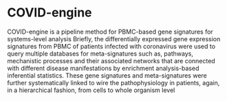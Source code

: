 # COVID-engine
COVID-engine is a pipeline method for PBMC-based gene signatures for systems-level analysis
Briefly, the differentially expressed gene expression signatures from PBMC of patients infected with coronavirus were used to query multiple databases for meta-signatures such as, pathways, mechanistic processes and their associated networks that are connected with different disease manifestations by enrichment analysis-based inferential statistics. These gene signatures and meta-signatures were further systematically linked to wire the pathophysiology in patients, again, in a hierarchical fashion, from cells to whole organism level 

